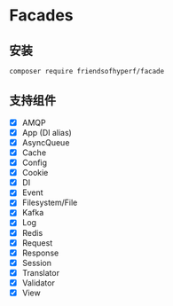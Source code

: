 # Facades

## 安装

```shell
composer require friendsofhyperf/facade
```

## 支持组件

- [x] AMQP
- [x] App (DI alias)
- [x] AsyncQueue
- [x] Cache
- [x] Config
- [x] Cookie
- [x] DI
- [x] Event
- [x] Filesystem/File
- [x] Kafka
- [x] Log
- [x] Redis
- [x] Request
- [x] Response
- [x] Session
- [x] Translator
- [x] Validator
- [x] View
